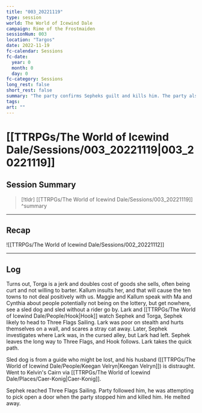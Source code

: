 ```yaml
---
title: "003_20221119"
type: session
world: The World of Icewind Dale
campaign: Rime of the Frostmaiden
sessionNum: 003
location: "Targos"
date: 2022-11-19
fc-calendar: Sessions
fc-date:
  year: 0
  month: 0
  day: 0
fc-category: Sessions
long_rest: false
short_rest: false
summary: "The party confirms Sepheks guilt and kills him. The party also receive a request to find Garret Velryn."
tags: 
art: ""
---
```

# [[TTRPGs/The World of Icewind Dale/Sessions/003_20221119|003_20221119]]
## Session Summary

 > [!tldr] [[TTRPGs/The World of Icewind Dale/Sessions/003_20221119]]
>  ^summary

---

## Recap

![[TTRPGs/The World of Icewind Dale/Sessions/002_20221112]]


---

## Log

Turns out, Torga is a jerk and doubles cost of goods she sells, often being curt and not willing to barter. Kallum insults her, and that will cause the ten towns to not deal positively with us.
Maggie and Kallum speak with Ma and Cynthia about people potentially not being on the lottery, but get nowhere, see a sled dog and sled without a rider go by.
Lark and [[TTRPGs/The World of Icewind Dale/People/Hook|Hook]] watch Sephek and Torga, Sephek likely to head to Three Flags Sailing. Lark was poor on stealth and hurts themselves on a wall, and scares a stray cat away. Later, Sephek investigates where Lark was, in the cursed alley, but Lark had left. Sephek leaves the long way to Three Flags, and Hook follows. Lark takes the quick path.

Sled dog is from a guide who might be lost, and his husband ([[TTRPGs/The World of Icewind Dale/People/Keegan Velryn|Keegan Velryn]]) is distraught. Went to Kelvin's Cairn via [[TTRPGs/The World of Icewind Dale/Places/Caer-Konig|Caer-Konig]].

Sephek reached Three Flags Sailing.
Party followed him, he was attempting to pick open a door when the party stopped him and killed him. He melted away.